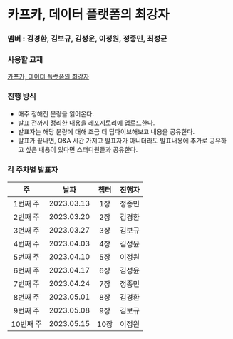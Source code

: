 # 카프카, 데이터 플랫폼의 최강자 

### 멤버 : 김경환, 김보규, 김성윤, 이정원, 정종민, 최정균

### 사용할 교재
[카프카, 데이터 플랫폼의 최강자](http://www.yes24.com/Product/Goods/59789254)


### 진행 방식
- 매주 정해진 분량을 읽어온다.
- 발표 전까지 정리한 내용을 레포지토리에 업로드한다.
- 발표자는 해당 분량에 대해 조금 더 딥다이브해보고 내용을 공유한다.
- 발표가 끝나면, Q&A 시간 가지고 발표자가 아니더라도 발표내용에 추가로 공유하고 싶은 내용이 있다면 스터디원들과 공유한다.

### 각 주차별 발표자
|   주    |     날짜     |챕터|   진행자    |
|:------:|:----------:|:-----:|:--------:|
| 1번째 주  | 2023.03.13 |1장 | 정종민 |
| 2번째 주  | 2023.03.20 |2장 | 김경환 |
| 3번째 주  | 2023.03.27 |3장 | 김보규 |
| 4번째 주  | 2023.04.03 |4장 | 김성윤 |
| 5번째 주  | 2023.04.10 |5장 | 이정원 |
| 6번째 주  | 2023.04.17 |6장 | 김성윤 |
| 7번째 주  | 2023.04.24 |7장 | 정종민 |
| 8번째 주  | 2023.05.01 |8장 | 김경환 |
| 9번째 주  | 2023.05.08 |9장 | 김보규 |
| 10번째 주  | 2023.05.15 |10장 | 이정원 |